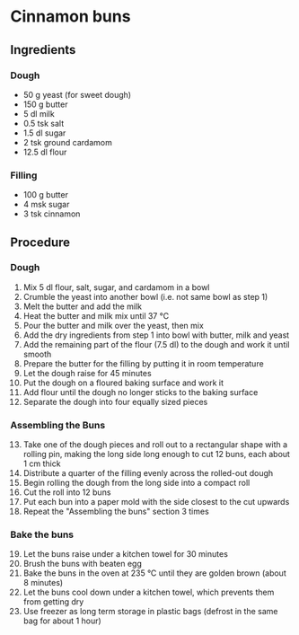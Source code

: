 # Cinnamon buns
## Ingredients
### Dough
- 50 g yeast (for sweet dough)
- 150 g butter
- 5 dl milk
- 0.5 tsk salt
- 1.5 dl sugar
- 2 tsk ground cardamom
- 12.5 dl flour
### Filling
- 100 g butter
- 4 msk sugar
- 3 tsk cinnamon
## Procedure
### Dough
1. Mix 5 dl flour, salt, sugar, and cardamom in a bowl
2. Crumble the yeast into another bowl (i.e. not same bowl as step 1)
3. Melt the butter and add the milk
4. Heat the butter and milk mix until 37 °C
5. Pour the butter and milk over the yeast, then mix
6. Add the dry ingredients from step 1 into bowl with butter, milk and yeast
7. Add the remaining part of the flour (7.5 dl) to the dough and work it until smooth
8. Prepare the butter for the filling by putting it in room temperature
9. Let the dough raise for 45 minutes
10. Put the dough on a floured baking surface and work it
11. Add flour until the dough no longer sticks to the baking surface
12. Separate the dough into four equally sized pieces
### Assembling the Buns
13. Take one of the dough pieces and roll out to a rectangular shape with a rolling pin, making the long side long enough to cut 12 buns, each about 1 cm thick
14. Distribute a quarter of the filling evenly across the rolled-out dough
15. Begin rolling the dough from the long side into a compact roll
16. Cut the roll into 12 buns
17. Put each bun into a paper mold with the side closest to the cut upwards
18. Repeat the "Assembling the buns" section 3 times
### Bake the buns
19. Let the buns raise under a kitchen towel for 30 minutes
20. Brush the buns with beaten egg
21. Bake the buns in the oven at 235 °C until they are golden brown (about 8 minutes)
22. Let the buns cool down under a kitchen towel, which prevents them from getting dry
23. Use freezer as long term storage in plastic bags (defrost in the same bag for about 1 hour)
